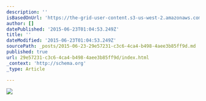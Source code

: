 ```yaml
---
description: ''
isBasedOnUrl: 'https://the-grid-user-content.s3-us-west-2.amazonaws.com/bc3348f6-d914-4892-845a-8f22291e67ce.jpg'
author: []
datePublished: '2015-06-23T01:04:53.249Z'
title: ''
dateModified: '2015-06-23T01:04:53.249Z'
sourcePath: _posts/2015-06-23-29e57231-c3c6-4ca4-b498-4aee3b85ff9d.md
published: true
url: 29e57231-c3c6-4ca4-b498-4aee3b85ff9d/index.html
_context: 'http://schema.org'
_type: Article

---
```

![](https://the-grid-user-content.s3-us-west-2.amazonaws.com/bc3348f6-d914-4892-845a-8f22291e67ce.jpg)